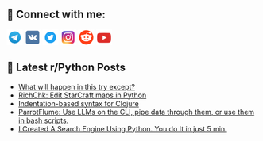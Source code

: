 ## 🔎 Connect with me:
[<img src="https://github.com/bullbesh/bullbesh/blob/main/images/Telegram.png" width="32" height="32" />](https://t.me/bullbesh)
[<img src="https://github.com/bullbesh/bullbesh/blob/main/images/VK.png" width="32" height="32" />](https://vk.com/bullbesh)
[<img src="https://github.com/bullbesh/bullbesh/blob/main/images/Twitter.png" width="32" height="32" />](https://twitter.com/bullbesh1)
[<img src="https://github.com/bullbesh/bullbesh/blob/main/images/Instagram.png" width="32" height="32" />](https://www.instagram.com/bullbesh)
[<img src="https://github.com/bullbesh/bullbesh/blob/main/images/Reddit.png" width="32" height="32" />](https://www.reddit.com/user/bullbesh)
[<img src="https://github.com/bullbesh/bullbesh/blob/main/images/YouTube.png" width="32" height="32" />](https://www.youtube.com/channel/UCtfjRs6uzgq5mfm8S06WTcg)

## 📕 Latest r/Python Posts
<!-- BLOG-POST-LIST:START -->
- [What will happen in this try except?](https://www.reddit.com/r/Python/comments/1i0nlsh/what_will_happen_in_this_try_except/)
- [RichChk: Edit StarCraft maps in Python](https://www.reddit.com/r/Python/comments/1i0lwjo/richchk_edit_starcraft_maps_in_python/)
- [Indentation-based syntax for Clojure](https://www.reddit.com/r/Python/comments/1i0k96j/indentationbased_syntax_for_clojure/)
- [ParrotFlume: Use LLMs on the CLI, pipe data through them, or use them in bash scripts.](https://www.reddit.com/r/Python/comments/1i0cham/parrotflume_use_llms_on_the_cli_pipe_data_through/)
- [I Created A Search Engine Using Python. You do It in just 5 min.](https://www.reddit.com/r/Python/comments/1i0azui/i_created_a_search_engine_using_python_you_do_it/)
<!-- BLOG-POST-LIST:END -->
